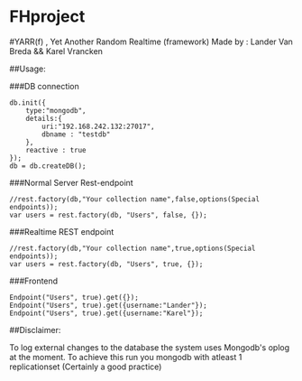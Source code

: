 FHproject
=========

#YARR(f) , Yet Another Random Realtime (framework)
 Made by : Lander Van Breda && Karel Vrancken

##Usage:

###DB connection

    db.init({
        type:"mongodb",
        details:{
            uri:"192.168.242.132:27017",
            dbname : "testdb"
        },
        reactive : true
    });
    db = db.createDB();

###Normal Server Rest-endpoint

    //rest.factory(db,"Your collection name",false,options(Special endpoints));
    var users = rest.factory(db, "Users", false, {});

###Realtime REST endpoint

    //rest.factory(db,"Your collection name",true,options(Special endpoints));
    var users = rest.factory(db, "Users", true, {});

###Frontend

    Endpoint("Users", true).get({});
    Endpoint("Users", true).get({username:"Lander"});
    Endpoint("Users", true).get({username:"Karel"});

##Disclaimer:

To log external changes to the database the system uses Mongodb's oplog at the moment. To achieve this run you mongodb
with atleast 1 replicationset (Certainly a good practice)
